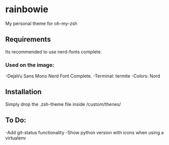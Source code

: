 # rainbowie
My personal theme for oh-my-zsh

## Requirements
Its recommended to use nerd-fonts complete. 

### Used on the image: 
  -DejaVu Sans Mono Nerd Font Complete. 
  -Terminal: termite
  -Colors: Nord

## Installation
Simply drop the .zsh-theme file inside <OMZSH>/custom/thenes/



## To Do: 
  -Add git-status functionality
  -Show python version with icons when using a virtualenv
  
